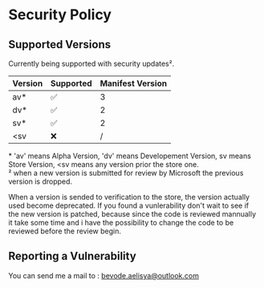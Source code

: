 # Security Policy

## Supported Versions

Currently being supported with security updates².

| Version | Supported          | Manifest  Version |
| ------- | ------------------ | ----------------- |
|   av*   | :white_check_mark: |         3         |
|   dv*   | :white_check_mark: |         2         |
|   sv*   | :white_check_mark: |         2         |
|   <sv   | :x:                |         /         |

\* 'av' means Alpha Version, 'dv' means Developement Version, sv means Store Version, <sv means any version prior the store one.\
² when a new version is submitted for review by Microsoft the previous version is dropped.

When a version is sended to verification to the store, the version actually used become deprecated.
If you found a vunlerability don't wait to see if the new version is patched, because since the code is reviewed mannually it take some time and i have the possibility to change the code to be reviewed before the review begin.

## Reporting a Vulnerability

You can send me a mail to : bevode.aelisya@outlook.com
